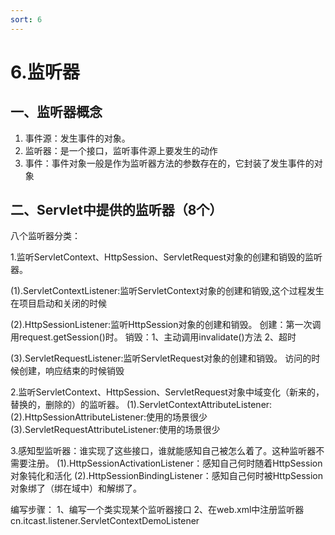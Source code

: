 ```yaml
---
sort: 6
---
```

# 6.监听器

## 一、监听器概念
1. 事件源：发生事件的对象。
2. 监听器：是一个接口，监听事件源上要发生的动作
3. 事件：事件对象一般是作为监听器方法的参数存在的，它封装了发生事件的对象

## 二、Servlet中提供的监听器（8个）
八个监听器分类：

1.监听ServletContext、HttpSession、ServletRequest对象的创建和销毁的监听器。

(1).ServletContextListener:监听ServletContext对象的创建和销毁,这个过程发生在项目启动和关闭的时候

(2).HttpSessionListener:监听HttpSession对象的创建和销毁。
        创建：第一次调用request.getSession()时。
        销毁：1、主动调用invalidate()方法  2、超时
                        
(3).ServletRequestListener:监听ServletRequest对象的创建和销毁。
    访问的时候创建，响应结束的时候销毁
                
2.监听ServletContext、HttpSession、ServletRequest对象中域变化（新来的，替换的，删除的）的监听器。
    (1).ServletContextAttributeListener:
    (2).HttpSessionAttributeListener:使用的场景很少
    (3).ServletRequestAttributeListener:使用的场景很少
    
3.感知型监听器：谁实现了这些接口，谁就能感知自己被怎么着了。这种监听器不需要注册。
    (1).HttpSessionActivationListener：感知自己何时随着HttpSession对象钝化和活化
    (2).HttpSessionBindingListener：感知自己何时被HttpSession对象绑了（绑在域中）和解绑了。

编写步骤：
    1、编写一个类实现某个监听器接口
    2、在web.xml中注册监听器
        <listener>
            <listener-class>cn.itcast.listener.ServletContextDemoListener</listener-class>
        </listener>


